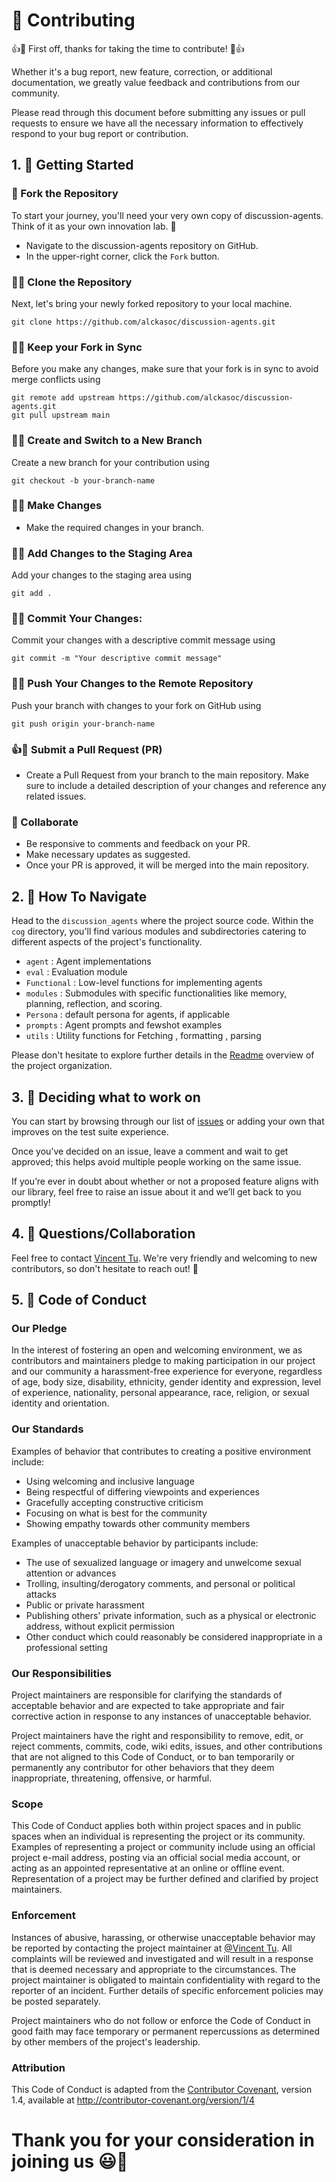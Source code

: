 
# 🚀 Contributing 

👍🎉 First off, thanks for taking the time to contribute! 🎉👍

Whether it's a bug report, new feature, correction, or additional documentation, we greatly value feedback and contributions from our community.

Please read through this document before submitting any issues or pull requests to ensure we have all the necessary information to effectively respond to your bug report or contribution.

## 1. 🚀 Getting Started

### 🍴 Fork the Repository

To start your journey, you'll need your very own copy of discussion-agents. Think of it as your own innovation lab. 🧪

- Navigate to the discussion-agents repository on GitHub.
- In the upper-right corner, click the `Fork` button.

### 👨‍💻 Clone the Repository

Next, let's bring your newly forked repository to your local machine.

```
git clone https://github.com/alckasoc/discussion-agents.git

```

### 👨‍💻 Keep your Fork in Sync

Before you make any changes, make sure that your fork is in sync to avoid merge conflicts using

```
git remote add upstream https://github.com/alckasoc/discussion-agents.git
git pull upstream main

```

### 👨‍💻 Create and Switch to a New Branch

Create a new branch for your contribution using

```
git checkout -b your-branch-name

```
### 👨‍💻 Make Changes

- Make the required changes in your branch.

### 👨‍💻 Add Changes to the Staging Area

Add your changes to the staging area using

```
git add .

```
### 👨‍💻 Commit Your Changes:

Commit your changes with a descriptive commit message using

```
git commit -m "Your descriptive commit message"

```
### 👨‍💻 Push Your Changes to the Remote Repository

Push your branch with changes to your fork on GitHub using

```
git push origin your-branch-name

```
### 👍🎉 Submit a Pull Request (PR)

- Create a Pull Request from your branch to the main repository. Make sure to include a detailed description of your changes and reference any related issues.

### 🤝 Collaborate

- Be responsive to comments and feedback on your PR.
- Make necessary updates as suggested.
- Once your PR is approved, it will be merged into the main repository. 


## 2. 🚀 How To Navigate

Head to the `discussion_agents` where the project source code. Within the `cog` directory, you'll find various modules and subdirectories catering to different aspects of the project's functionality.

- `agent` : Agent implementations
- `eval` : Evaluation module
- `Functional` : Low-level functions for implementing agents
- `modules` : Submodules with specific functionalities like memory, planning, reflection, and scoring.
- `Persona` :  default persona for agents, if applicable
- `prompts` : Agent prompts and fewshot examples
- `utils` : Utility functions for Fetching , formatting , parsing


Please don't hesitate to explore further details in the [Readme](https://github.com/alckasoc/discussion-agents/blob/main/README.md) overview of the project organization.

## 3. 🚀 Deciding what to work on

You can start by browsing through our list of [issues](https://github.com/alckasoc/discussion-agents/issues) or adding your own that improves on the test suite experience. 

Once you’ve decided on an issue, leave a comment and wait to get approved; this helps avoid multiple people working on the same issue.

If you’re ever in doubt about whether or not a proposed feature aligns with our library, feel free to raise an issue about it and we’ll get back to you promptly!

## 4. 🚀  Questions/Collaboration

Feel free to contact [Vincent Tu](https://www.linkedin.com/in/vincent%2Dtu%2D422b18208/). We're very friendly and welcoming to new contributors, so don't hesitate to reach out! 🙂


## 5. 🚀 Code of Conduct

### Our Pledge

In the interest of fostering an open and welcoming environment, we as contributors and maintainers pledge to making participation in our project and our community a harassment-free experience for everyone, regardless of age, body size, disability, ethnicity, gender identity and expression, level of experience, nationality, personal appearance, race, religion, or sexual identity and orientation.

### Our Standards

Examples of behavior that contributes to creating a positive environment include:

- Using welcoming and inclusive language
- Being respectful of differing viewpoints and experiences
- Gracefully accepting constructive criticism
- Focusing on what is best for the community
- Showing empathy towards other community members

Examples of unacceptable behavior by participants include:

- The use of sexualized language or imagery and unwelcome sexual attention or advances
- Trolling, insulting/derogatory comments, and personal or political attacks
- Public or private harassment
- Publishing others' private information, such as a physical or electronic address, without explicit permission
- Other conduct which could reasonably be considered inappropriate in a professional setting

### Our Responsibilities

Project maintainers are responsible for clarifying the standards of acceptable behavior and are expected to take appropriate and fair corrective action in response to any instances of unacceptable behavior.

Project maintainers have the right and responsibility to remove, edit, or reject comments, commits, code, wiki edits, issues, and other contributions that are not aligned to this Code of Conduct, or to ban temporarily or permanently any contributor for other behaviors that they deem inappropriate, threatening, offensive, or harmful.

### Scope

This Code of Conduct applies both within project spaces and in public spaces when an individual is representing the project or its community. Examples of representing a project or community include using an official project e-mail address, posting via an official social media account, or acting as an appointed representative at an online or offline event. Representation of a project may be further defined and clarified by project maintainers.

### Enforcement

Instances of abusive, harassing, or otherwise unacceptable behavior may be reported by contacting the project maintainer at [@Vincent Tu](https://github.com/alckasoc). All complaints will be reviewed and investigated and will result in a response that is deemed necessary and appropriate to the circumstances. The project maintainer is obligated to maintain confidentiality with regard to the reporter of an incident. Further details of specific enforcement policies may be posted separately.

Project maintainers who do not follow or enforce the Code of Conduct in good faith may face temporary or permanent repercussions as determined by other members of the project's leadership.

### Attribution

This Code of Conduct is adapted from the [Contributor Covenant](https://www.contributor-covenant.org/), version 1.4, available at http://contributor-covenant.org/version/1/4


# Thank you for your consideration in joining us 😃🤝
